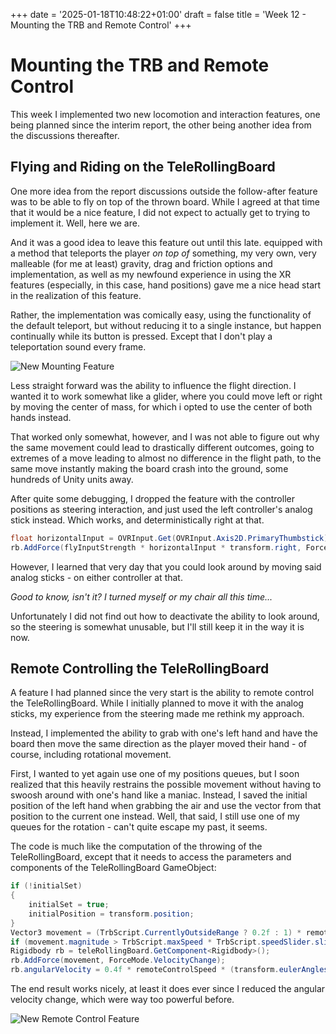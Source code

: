 +++
date = '2025-01-18T10:48:22+01:00'
draft = false
title = 'Week 12 - Mounting the TRB and Remote Control'
+++

# Mounting the TRB and Remote Control
This week I implemented two new locomotion and interaction features, one being planned since the interim report, the other being another idea from the discussions thereafter.

## Flying and Riding on the TeleRollingBoard
One more idea from the report discussions outside the follow-after feature was to be able to fly on top of the thrown board. While I agreed at that time that it would be a nice feature, I did not expect to actually get to trying to implement it. Well, here we are.

And it was a good idea to leave this feature out until this late. equipped with a method that teleports the player *on top of* something, my very own, very malleable (for me at least) gravity, drag and friction options and implementation, as well as my newfound experience in using the XR features (especially, in this case, hand positions) gave me a nice head start in the realization of this feature.

Rather, the implementation was comically easy, using the functionality of the default teleport, but without reducing it to a single instance, but happen continually while its button is pressed. Except that I don't play a teleportation sound every frame.

![New Mounting Feature](https://raw.githubusercontent.com/theblacki/IVRAR_Project/master/static/img/week12/Mount.gif "GIF of the TeleRollingBoard with the mount feature in action")

Less straight forward was the ability to influence the flight direction. I wanted it to work somewhat like a glider, where you could move left or right by moving the center of mass, for which i opted to use the center of both hands instead.

That worked only somewhat, however, and I was not able to figure out why the same movement could lead to drastically different outcomes, going to extremes of a move leading to almost no difference in the flight path, to the same move instantly making the board crash into the ground, some hundreds of Unity units away.

After quite some debugging, I dropped the feature with the controller positions as steering interaction, and just used the left controller's analog stick instead. Which works, and deterministically right at that.

```csharp
float horizontalInput = OVRInput.Get(OVRInput.Axis2D.PrimaryThumbstick).x;
rb.AddForce(flyInputStrength * horizontalInput * transform.right, ForceMode.Force);
```

However, I learned that very day that you could look around by moving said analog sticks - on either controller at that.

*Good to know, isn't it? I turned myself or my chair all this time...*

Unfortunately I did not find out how to deactivate the ability to look around, so the steering is somewhat unusable, but I'll still keep it in the way it is now.

## Remote Controlling the TeleRollingBoard
A feature I had planned since the very start is the ability to remote control the TeleRollingBoard. While I initially planned to move it with the analog sticks, my experience from the steering made me rethink my approach.

Instead, I implemented the ability to grab with one's left hand and have the board then move the same direction as the player moved their hand - of course, including rotational movement.

First, I wanted to yet again use one of my positions queues, but I soon realized that this heavily restrains the possible movement without having to swoosh around with one's hand like a maniac. Instead, I saved the initial position of the left hand when grabbing the air and use the vector from that position to the current one instead. Well, that said, I still use one of my queues for the rotation - can't quite escape my past, it seems.

The code is much like the computation of the throwing of the TeleRollingBoard, except that it needs to access the parameters and components of the TeleRollingBoard GameObject:

```csharp
if (!initialSet)
{
    initialSet = true;
    initialPosition = transform.position;
}
Vector3 movement = (TrbScript.CurrentlyOutsideRange ? 0.2f : 1) * remoteControlSpeed * (transform.position - initialPosition);
if (movement.magnitude > TrbScript.maxSpeed * TrbScript.speedSlider.sliderValue) movement = TrbScript.maxSpeed * TrbScript.speedSlider.sliderValue * movement.normalized;
Rigidbody rb = teleRollingBoard.GetComponent<Rigidbody>();
rb.AddForce(movement, ForceMode.VelocityChange);
rb.angularVelocity = 0.4f * remoteControlSpeed * (transform.eulerAngles - oldRotations.Peek()) / nrOldPositions;
```

The end result works nicely, at least it does ever since I reduced the angular velocity change, which were way too powerful before.

![New Remote Control Feature](https://raw.githubusercontent.com/theblacki/IVRAR_Project/master/static/img/week12/Remote.gif "GIF of the TeleRollingBoard with the remote control feature in action")